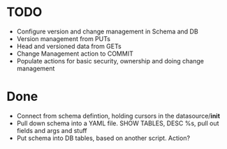# TODO

 * Configure version and change management in Schema and DB
 * Version management from PUTs
 * Head and versioned data from GETs
 * Change Management action to COMMIT
 * Populate actions for basic security, ownership and doing change management

# Done 
 
 * Connect from schema defintion, holding cursors in the datasource/__init__
 * Pull down schema into a YAML file.  SHOW TABLES, DESC %s, pull out fields and args and stuff
 * Put schema into DB tables, based on another script.  Action?

